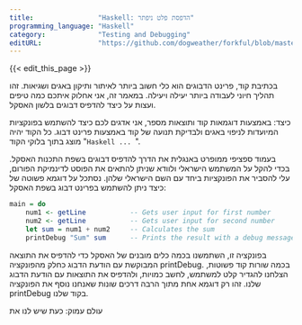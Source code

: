 ```yaml
---
title:                "Haskell: הדפסת פלט ניפתר"
programming_language: "Haskell"
category:             "Testing and Debugging"
editURL:              "https://github.com/dogweather/forkful/blob/master/content/he/haskell/printing-debug-output.md"
---
```


{{< edit_this_page >}}

בכתיבת קוד, פרינט הדבוגים הוא כלי חשוב ביותר לאיתור ותיקון באגים ושגיאות. זהו תהליך חיוני לעבודה ביותר יעילה ויעילה. במאמר זה, אני אחלוק איתכם כמה טיפים ועצות על כיצד להדפיס דבוגים בלשון האסקל.

כיצד: באמצעות דוגמאות קוד ותוצאות מספר, אני אדגים לכם כיצד להשתמש בפונקציות המיועדות לניפוי באגים ולבדיקת תנועה של קוד באמצעות פרינט דבוג. כל הקוד יהיה מוצג בתוך בלוקי הקוד "```Haskell ... ```".

בעמוד ספציפי ממופרט באנגלית את הדרך להדפיס דבוגים בשפת התכנות האסקל. בכדי להקל על המשתמש הישראלי ולוודא שניתן להתאים את הפוסט לדינמיקת הפורום, עלי להסביר את הפונקציות ביחד עם השם הישראלי שלהן. נסתכל על דוגמא פשוטה של כיצד ניתן להשתמש בפרינט דבוג בשפת האסקל:

```Haskell
main = do
    num1 <- getLine           -- Gets user input for first number
    num2 <- getLine           -- Gets user input for second number
    let sum = num1 + num2     -- Calculates the sum
    printDebug "Sum" sum      -- Prints the result with a debug message
```

בפונקציה זו, השתמשנו בכמה כלים מובנים של האסקל כדי להדפיס את התוצאה המבוקשת עם הודעת הדבוג כחלק מהפונקציה printDebug. בכמה שורות קוד פשוטות, הצלחנו להגדיר קלט למשתמש, לחשב כמויות, ולהדפיס את התוצאות עם הודעת הדבוג שלנו. זהו רק דוגמא אחת מתוך הרבה דרכים שונות שאנחנו נוסף את הפונקציה printDebug בקוד שלנו.

עולם עמוק: כעת שיש לנו את
